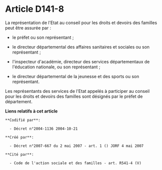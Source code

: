 # Article D141-8

La représentation de l'Etat au conseil pour les droits et devoirs des familles peut être assurée par :

- le préfet ou son représentant ;

- le directeur départemental des affaires sanitaires et sociales ou son représentant ;

- l'inspecteur d'académie, directeur des services départementaux de l'éducation nationale, ou son représentant ;

- le directeur départemental de la jeunesse et des sports ou son représentant.

Les représentants des services de l'Etat appelés à participer au conseil pour les droits et devoirs des familles sont
désignés par le préfet de département.

**Liens relatifs à cet article**

	**Codifié par**:

	  - Décret n°2004-1136 2004-10-21

	**Créé par**:

	  - Décret n°2007-667 du 2 mai 2007 - art. 1 () JORF 4 mai 2007

	**Cité par**:

	  - Code de l'action sociale et des familles - art. R541-4 (V)
